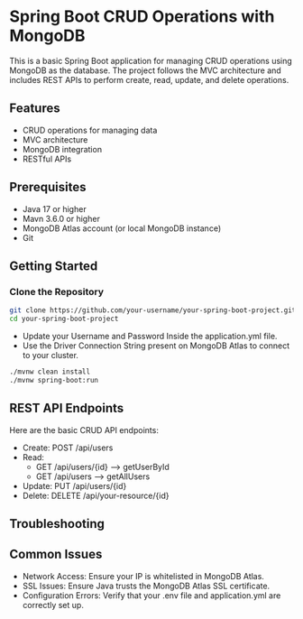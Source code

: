 # Spring Boot CRUD Operations with MongoDB

This is a basic Spring Boot application for managing CRUD operations using MongoDB as the database. The project follows the MVC architecture and includes REST APIs to perform create, read, update, and delete operations.

## Features

- CRUD operations for managing data
- MVC architecture
- MongoDB integration
- RESTful APIs

## Prerequisites

- Java 17 or higher
- Mavn 3.6.0 or higher
- MongoDB Atlas account (or local MongoDB instance)
- Git

## Getting Started

### Clone the Repository

```bash
git clone https://github.com/your-username/your-spring-boot-project.git
cd your-spring-boot-project
```

- Update your Username and Password Inside the application.yml file.
- Use the Driver Connection String present on MongoDB Atlas to connect to your cluster.
  
```bash
./mvnw clean install
./mvnw spring-boot:run
```

## REST API Endpoints

Here are the basic CRUD API endpoints:

- Create: POST /api/users
- Read: 
  - GET /api/users/{id} --> getUserById
  - GET /api/users --> getAllUsers
- Update: PUT /api/users/{id}
- Delete: DELETE /api/your-resource/{id}

## Troubleshooting
## Common Issues

- Network Access: Ensure your IP is whitelisted in MongoDB Atlas.
- SSL Issues: Ensure Java trusts the MongoDB Atlas SSL certificate.
- Configuration Errors: Verify that your .env file and application.yml are correctly set up.
